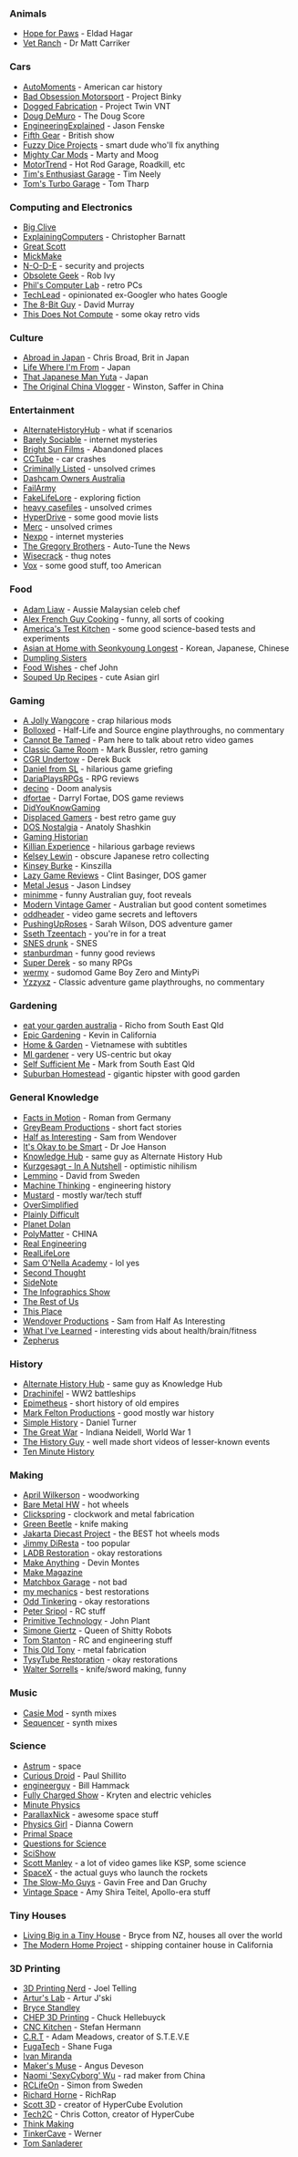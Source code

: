 ### Animals

* [Hope for Paws](https://www.youtube.com/user/eldad75) - Eldad Hagar
* [Vet Ranch](https://www.youtube.com/user/VetRanch) - Dr Matt Carriker

### Cars

* [AutoMoments](https://www.youtube.com/user/TheCarMeat) - American car history
* [Bad Obsession Motorsport](https://www.youtube.com/user/badobsessionmsport) - Project Binky
* [Dogged Fabrication](https://www.youtube.com/channel/UCrK2_gqI4knOij31p_iandQ) - Project Twin VNT
* [Doug DeMuro](https://www.youtube.com/channel/UCsqjHFMB_JYTaEnf_vmTNqg) - The Doug Score
* [EngineeringExplained](https://www.youtube.com/user/EngineeringExplained) - Jason Fenske
* [Fifth Gear](https://www.youtube.com/user/fifthgearuk) - British show
* [Fuzzy Dice Projects](https://www.youtube.com/user/FuzzyDicePimp) - smart dude who'll fix anything
* [Mighty Car Mods](https://www.youtube.com/user/mightycarmods) - Marty and Moog
* [MotorTrend](https://www.youtube.com/user/MotorTrend) - Hot Rod Garage, Roadkill, etc
* [Tim's Enthusiast Garage](https://www.youtube.com/channel/UCSHC8vHIPzE5EaYjHgx1Tmw) - Tim Neely
* [Tom's Turbo Garage](https://www.youtube.com/user/turbomiragedude) - Tom Tharp

### Computing and Electronics

* [Big Clive](https://www.youtube.com/user/bigclivedotcom)
* [ExplainingComputers](https://www.youtube.com/user/explainingcomputers) - Christopher Barnatt
* [Great Scott](https://www.youtube.com/user/greatscottlab)
* [MickMake](https://www.youtube.com/channel/UC7GMT3ohvYEAJFDenzj9EMQ)
* [N-O-D-E](https://www.youtube.com/channel/UCvrLvII5oxSWEMEkszrxXEA) - security and projects
* [Obsolete Geek](https://www.youtube.com/user/robivy64) - Rob Ivy
* [Phil's Computer Lab](https://www.youtube.com/user/philscomputerlab) - retro PCs
* [TechLead](https://www.youtube.com/channel/UC4xKdmAXFh4ACyhpiQ_3qBw) - opinionated ex-Googler who hates Google
* [The 8-Bit Guy](https://www.youtube.com/user/adric22) - David Murray
* [This Does Not Compute](https://www.youtube.com/channel/UCEp20NgOZHmgWdbQdHSxgjw) - some okay retro vids

### Culture

* [Abroad in Japan](https://www.youtube.com/user/cmbroad44) - Chris Broad, Brit in Japan
* [Life Where I'm From](https://www.youtube.com/channel/UCqwxJts-6yF33rupyF_DCsA) - Japan
* [That Japanese Man Yuta](https://www.youtube.com/user/YPlusShow) - Japan
* [The Original China Vlogger](https://www.youtube.com/user/serpentza) - Winston, Saffer in China

### Entertainment

* [AlternateHistoryHub](https://www.youtube.com/channel/UClfEht64_NrzHf8Y0slKEjw) - what if scenarios
* [Barely Sociable](https://www.youtube.com/channel/UC9PIn6-XuRKZ5HmYeu46AIw) - internet mysteries
* [Bright Sun Films](https://www.youtube.com/user/BrightSunGaming) - Abandoned places
* [CCTube](https://www.youtube.com/user/CrashCarTube) - car crashes
* [Criminally Listed](https://www.youtube.com/channel/UCs3iFCPtX0gzkKxCrobO4ig) - unsolved crimes
* [Dashcam Owners Australia](https://www.youtube.com/user/DashCamOwnersAustral)
* [FailArmy](https://www.youtube.com/user/failarmy)
* [FakeLifeLore](https://www.youtube.com/channel/UC-vzYTutOl2ZFq6KcT9F0HA) - exploring fiction
* [heavy casefiles](https://www.youtube.com/channel/UCZx7pjncNRxyOaLvLRqe1Pw) - unsolved crimes
* [HyperDrive](https://www.youtube.com/channel/UCPBIyhZKfSCb9Wex291cquA) - some good movie lists
* [Merc](https://www.youtube.com/channel/UCzwEJTQa7wl0AboBYbrKr1A) - unsolved crimes
* [Nexpo](https://www.youtube.com/channel/UCpFFItkfZz1qz5PpHpqzYBw) - internet mysteries
* [The Gregory Brothers](https://www.youtube.com/user/schmoyoho) - Auto-Tune the News
* [Wisecrack](https://www.youtube.com/user/thugnotes) - thug notes
* [Vox](https://www.youtube.com/user/voxdotcom) - some good stuff, too American

### Food

* [Adam Liaw](https://www.youtube.com/channel/UC9TM3Lrth8MQjHrttZJZiEw) - Aussie Malaysian celeb chef
* [Alex French Guy Cooking](https://www.youtube.com/user/FrenchGuyCooking) - funny, all sorts of cooking
* [America's Test Kitchen](https://www.youtube.com/channel/UCxAS_aK7sS2x_bqnlJHDSHw) - some good science-based tests and experiments
* [Asian at Home with Seonkyoung Longest](https://www.youtube.com/user/SeonkyoungLongest) - Korean, Japanese, Chinese
* [Dumpling Sisters](https://www.youtube.com/channel/UC__QnZctmizPLK22sqH_qTQ)
* [Food Wishes](https://www.youtube.com/user/foodwishes) - chef John
* [Souped Up Recipes](https://www.youtube.com/channel/UC3HjB3X8jeENm46HCkI0Inw) - cute Asian girl

### Gaming

* [A Jolly Wangcore](https://www.youtube.com/channel/UCQEnQfezywrAwkHWX_Uo_Qg) - crap hilarious mods
* [Bolloxed](https://www.youtube.com/user/bolloxedballs) - Half-Life and Source engine playthroughs, no commentary
* [Cannot Be Tamed](https://www.youtube.com/channel/UCzwyF_IcyMP86ilsmKD1Pcw) - Pam here to talk about retro video games
* [Classic Game Room](https://www.youtube.com/user/InecomCompany) - Mark Bussler, retro gaming
* [CGR Undertow](https://www.youtube.com/user/CGRundertow) - Derek Buck
* [Daniel from SL](https://www.youtube.com/user/CaramelHoteI) - hilarious game griefing
* [DariaPlaysRPGs](https://www.youtube.com/channel/UCZ697qvWdKOUmXuvslxNzPg) - RPG reviews
* [decino](https://www.youtube.com/channel/UCJ8V9aiz50m6NVn0ix5v8RQ) - Doom analysis
* [dfortae](https://www.youtube.com/user/dfortae) - Darryl Fortae, DOS game reviews
* [DidYouKnowGaming](https://www.youtube.com/user/DYKGaming)
* [Displaced Gamers](https://www.youtube.com/channel/UCWoSKWs8h6lFdiEDAjuIfpA) - best retro game guy
* [DOS Nostalgia](https://www.youtube.com/user/dosnostalgic) - Anatoly Shashkin
* [Gaming Historian](https://www.youtube.com/user/HDGamingHD)
* [Killian Experience](https://www.youtube.com/channel/UCjdQaSJCYS4o2eG93MvIwqg) - hilarious garbage reviews
* [Kelsey Lewin](https://www.youtube.com/channel/UCVfhjBPhPY41aHm4DAR4M6Q) - obscure Japanese retro collecting
* [Kinsey Burke](https://www.youtube.com/channel/UCSMJHi4vvNu-mETdZokpj8A) - Kinszilla
* [Lazy Game Reviews](https://www.youtube.com/user/phreakindee) - Clint Basinger, DOS gamer
* [Metal Jesus](https://www.youtube.com/user/MetalJesusRocks) - Jason Lindsey
* [minimme](https://www.youtube.com/channel/UCPIBtu2SBuW_VFHwKwDOtYg) - funny Australian guy, foot reveals
* [Modern Vintage Gamer](https://www.youtube.com/user/jimako123) - Australian but good content sometimes
* [oddheader](https://www.youtube.com/channel/UCIcR5StUvA7_pPHoAFLmZaA) - video game secrets and leftovers
* [PushingUpRoses](https://www.youtube.com/user/pushinguproses) - Sarah Wilson, DOS adventure gamer
* [Sseth Tzeentach](https://www.youtube.com/user/SsethTzeentach) - you're in for a treat
* [SNES drunk](https://www.youtube.com/user/1SNESdrunk) - SNES
* [stanburdman](https://www.youtube.com/channel/UCV7Y-h68Ik6uurQ8QB3HVUg) - funny good reviews
* [Super Derek](https://www.youtube.com/channel/UC6luZwzy3OLDCs1-f4IdePg) - so many RPGs
* [wermy](https://www.youtube.com/channel/UCRP1Zx7B4b66ZwkB2Ov5pMw) - sudomod Game Boy Zero and MintyPi
* [Yzzyxz](https://www.youtube.com/user/Yzzyxz) - Classic adventure game playthroughs, no commentary

### Gardening

* [eat your garden australia](https://www.youtube.com/channel/UCDC_RVt_z4wX_P6F9aeMN9w) - Richo from South East Qld
* [Epic Gardening](https://www.youtube.com/user/EpicGardening) - Kevin in California
* [Home & Garden](https://www.youtube.com/channel/UCbxbwh7MV5YOJ2HMzAu2zDg) - Vietnamese with subtitles
* [MI gardener](https://www.youtube.com/channel/UCVGVbOl6F5rGF4wSYS6Y5yQ) - very US-centric but okay
* [Self Sufficient Me](https://www.youtube.com/channel/UCJZTjBlrnDHYmf0F-eYXA3Q) - Mark from South East Qld
* [Suburban Homestead](https://www.youtube.com/channel/UCcpWQjpQJ465FYJEx2DuDFA) - gigantic hipster with good garden

### General Knowledge

* [Facts in Motion](https://www.youtube.com/channel/UCoanlfeXEit_vI83VlE709A) - Roman from Germany
* [GreyBeam Productions](https://www.youtube.com/channel/UCGOGHdjWWzlm0XgWZ2522Cg) - short fact stories 
* [Half as Interesting](https://www.youtube.com/channel/UCuCkxoKLYO_EQ2GeFtbM_bw) - Sam from Wendover
* [It's Okay to be Smart](https://www.youtube.com/user/itsokaytobesmart) - Dr Joe Hanson
* [Knowledge Hub](https://www.youtube.com/channel/UC2_KC8lshtCyiLApy27raYw) - same guy as Alternate History Hub
* [Kurzgesagt - In A Nutshell](https://www.youtube.com/user/Kurzgesagt) - optimistic nihilism
* [Lemmino](https://www.youtube.com/user/Top10Memes) - David from Sweden
* [Machine Thinking](https://www.youtube.com/channel/UCfsznjef2zGJnrCRQBXqo6Q) - engineering history
* [Mustard](https://www.youtube.com/channel/UC1ZBQ-F-yktYD4m5AzM6pww) - mostly war/tech stuff
* [OverSimplified](https://www.youtube.com/user/Webzwithaz)
* [Plainly Difficult](https://www.youtube.com/channel/UCb0MyY46T9ZYOzDHkYnIoXg)
* [Planet Dolan](https://www.youtube.com/user/DDTop20)
* [PolyMatter](https://www.youtube.com/channel/UCgNg3vwj3xt7QOrcIDaHdFg) - CHINA
* [Real Engineering](https://www.youtube.com/channel/UCR1IuLEqb6UEA_zQ81kwXfg)
* [RealLifeLore](https://www.youtube.com/channel/UCP5tjEmvPItGyLhmjdwP7Ww)
* [Sam O'Nella Academy](https://www.youtube.com/channel/UC1DTYW241WD64ah5BFWn4JA) - lol yes
* [Second Thought](https://www.youtube.com/channel/UCJm2TgUqtK1_NLBrjNQ1P-w)
* [SideNote](https://www.youtube.com/channel/UCRvWwMPr2SmSG7rXXzeEUdA)
* [The Infographics Show](https://www.youtube.com/user/TheInfographicsShow)
* [The Rest of Us](https://www.youtube.com/channel/UCogasD4DFxmshrBNnJNFcvg)
* [This Place](https://www.youtube.com/user/ThisPlaceChannel)
* [Wendover Productions](https://www.youtube.com/user/Wendoverproductions) - Sam from Half As Interesting
* [What I've Learned](https://www.youtube.com/channel/UCqYPhGiB9tkShZorfgcL2lA) - interesting vids about health/brain/fitness
* [Zepherus](https://www.youtube.com/channel/UC-x0TtqNsBBQAQzFLnKZHnw)

### History

* [Alternate History Hub](https://www.youtube.com/user/AlternateHistoryHub) - same guy as Knowledge Hub
* [Drachinifel](https://www.youtube.com/channel/UC4mftUX7apmV1vsVXZh7RTw) - WW2 battleships
* [Epimetheus](https://www.youtube.com/channel/UCp9ZtilfKJds0iWytR_pnOQ) - short history of old empires
* [Mark Felton Productions](https://www.youtube.com/channel/UCfCKvREB11-fxyotS1ONgww) - good mostly war history
* [Simple History](https://www.youtube.com/channel/UC510QYlOlKNyhy_zdQxnGYw) - Daniel Turner
* [The Great War](https://www.youtube.com/user/TheGreatWar) - Indiana Neidell, World War 1
* [The History Guy](https://www.youtube.com/channel/UC4sEmXUuWIFlxRIFBRV6VXQ) - well made short videos of lesser-known events
* [Ten Minute History](https://www.youtube.com/channel/UC22BdTgxefuvUivrjesETjg)

### Making

* [April Wilkerson](https://www.youtube.com/user/AprilWilkersonDIY) - woodworking
* [Bare Metal HW](https://www.youtube.com/user/baremetalHW) - hot wheels
* [Clickspring](https://www.youtube.com/channel/UCworsKCR-Sx6R6-BnIjS2MA) - clockwork and metal fabrication
* [Green Beetle](https://www.youtube.com/channel/UCUC_LrU2GpyOvUXAk_wrhbQ) - knife making
* [Jakarta Diecast Project](https://www.youtube.com/channel/UC5QtJAXO631Ry0WUQuMzfHg) - the BEST hot wheels mods
* [Jimmy DiResta](https://www.youtube.com/user/jimmydiresta) - too popular
* [LADB Restoration](https://www.youtube.com/channel/UC6rj8dZbPn4Oz4FIam4b9Iw) - okay restorations
* [Make Anything](https://www.youtube.com/channel/UCVc6AHfGw9b2zOE_ZGfmsnw) - Devin Montes
* [Make Magazine](https://www.youtube.com/user/makemagazine)
* [Matchbox Garage](https://www.youtube.com/user/juggalo7979) - not bad
* [my mechanics](https://www.youtube.com/channel/UCMrMVIBtqFW6O0-MWq26gqw) - best restorations
* [Odd Tinkering](https://www.youtube.com/channel/UCf_suVrG2dA5BTjJhNLwthQ) - okay restorations
* [Peter Sripol](https://www.youtube.com/channel/UC7yF9tV4xWEMZkel7q8La_w) - RC stuff
* [Primitive Technology](https://www.youtube.com/channel/UCAL3JXZSzSm8AlZyD3nQdBA) - John Plant
* [Simone Giertz](https://www.youtube.com/channel/UC3KEoMzNz8eYnwBC34RaKCQ) - Queen of Shitty Robots
* [Tom Stanton](https://www.youtube.com/channel/UC67gfx2Fg7K2NSHqoENVgwA) - RC and engineering stuff
* [This Old Tony](https://www.youtube.com/user/featony) - metal fabrication
* [TysyTube Restoration](https://www.youtube.com/channel/UCIGEtjevANE0Nqain3EqNSg) - okay restorations
* [Walter Sorrells](https://www.youtube.com/user/slappybuckshot) - knife/sword making, funny

### Music

* [Casie Mod](https://www.youtube.com/channel/UCrxpe0rl1vO1XuK2a-HgL8g) - synth mixes
* [Sequencer](https://www.youtube.com/user/Feanaron) - synth mixes

### Science

* [Astrum](https://www.youtube.com/user/astrumspace) - space
* [Curious Droid](https://www.youtube.com/channel/UC726J5A0LLFRxQ0SZqr2mYQ) - Paul Shillito
* [engineerguy](https://www.youtube.com/user/engineerguyvideo) - Bill Hammack
* [Fully Charged Show](https://www.youtube.com/user/fullychargedshow) - Kryten and electric vehicles
* [Minute Physics](https://www.youtube.com/user/minutephysics)
* [ParallaxNick](https://www.youtube.com/channel/UC0QdW-H7_l0zh_CoNhlwoBw) - awesome space stuff
* [Physics Girl](https://www.youtube.com/user/physicswoman) - Dianna Cowern
* [Primal Space](https://www.youtube.com/channel/UClZbmi9JzfnB2CEb0fG8iew)
* [Questions for Science](https://www.youtube.com/user/TheYoungTurds1)
* [SciShow](https://www.youtube.com/channel/UCZYTClx2T1of7BRZ86-8fow)
* [Scott Manley](https://www.youtube.com/user/szyzyg) - a lot of video games like KSP, some science
* [SpaceX](https://www.youtube.com/channel/UCtI0Hodo5o5dUb67FeUjDeA) - the actual guys who launch the rockets
* [The Slow-Mo Guys](https://www.youtube.com/user/theslowmoguys) - Gavin Free and Dan Gruchy
* [Vintage Space](https://www.youtube.com/channel/UCw95T_TgbGHhTml4xZ9yIqg) - Amy Shira Teitel, Apollo-era stuff

### Tiny Houses

* [Living Big in a Tiny House](https://www.youtube.com/user/livingbigtinyhouse) - Bryce from NZ, houses all over the world
* [The Modern Home Project](https://www.youtube.com/channel/UCnoUKype0fVkWtCleYWBT1w) - shipping container house in California


### 3D Printing

* [3D Printing Nerd](https://www.youtube.com/channel/UC_7aK9PpYTqt08ERh1MewlQ) - Joel Telling
* [Artur's Lab](https://www.youtube.com/channel/UC8Kh4ug_aRQPjeidIsYawFA) - Artur J'ski
* [Bryce Standley](https://www.youtube.com/channel/UCRvDNuWAtzaZARrFaFAgUCg)
* [CHEP 3D Printing](https://www.youtube.com/user/beginnerelectronics) - Chuck Hellebuyck
* [CNC Kitchen](https://www.youtube.com/channel/UCiczXOhGpvoQGhOL16EZiTg) - Stefan Hermann
* [C.R.T](https://www.youtube.com/channel/UCIi0sokRP7JKU-f0HHIhicw) - Adam Meadows, creator of S.T.E.V.E
* [FugaTech](https://www.youtube.com/user/fuganater987) - Shane Fuga
* [Ivan Miranda](https://www.youtube.com/channel/UCF3cDM_hQMtIEJvEW1BZugg)
* [Maker's Muse](https://www.youtube.com/user/TheMakersMuse) - Angus Deveson
* [Naomi 'SexyCyborg' Wu](https://www.youtube.com/c/SexyCyborg) - rad maker from China
* [RCLifeOn](https://www.youtube.com/user/RcLifeOnSimon) - Simon from Sweden
* [Richard Horne](https://www.youtube.com/user/RichRap2011) - RichRap
* [Scott 3D](https://www.youtube.com/channel/UCSsDLXiBMSJVbn3lPDxhe3Q) - creator of HyperCube Evolution
* [Tech2C](https://www.youtube.com/channel/UC_scf0U4iSELX22nC60WDSg) - Chris Cotton, creator of HyperCube
* [Think Making](https://www.youtube.com/channel/UCP3C4lgdnERHfpbGE0mZobw)
* [TinkerCave](https://www.youtube.com/user/MoOdyDeluXe) - Werner
* [Tom Sanladerer](https://www.youtube.com/user/ThomasSanladerer)
